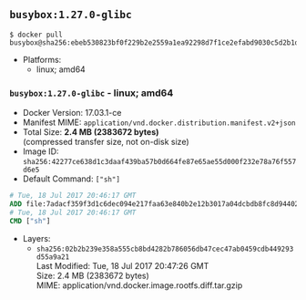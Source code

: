 ## `busybox:1.27.0-glibc`

```console
$ docker pull busybox@sha256:ebeb530823bf0f229b2e2559a1ea92298d7f1ce2efabd9030c5d2b1deac83af6
```

-	Platforms:
	-	linux; amd64

### `busybox:1.27.0-glibc` - linux; amd64

-	Docker Version: 17.03.1-ce
-	Manifest MIME: `application/vnd.docker.distribution.manifest.v2+json`
-	Total Size: **2.4 MB (2383672 bytes)**  
	(compressed transfer size, not on-disk size)
-	Image ID: `sha256:42277ce638d1c3daaf439ba57b0d664fe87e65ae55d000f232e78a76f557d6e5`
-	Default Command: `["sh"]`

```dockerfile
# Tue, 18 Jul 2017 20:46:17 GMT
ADD file:7adacf359f3d1c6dec094e217faa63e840b2e12b3017a04dcbdb8fc8d94402a1 in / 
# Tue, 18 Jul 2017 20:46:17 GMT
CMD ["sh"]
```

-	Layers:
	-	`sha256:02b2b239e358a555cb8bd4282b786056db47cec47ab0459cdb449293d55a9a21`  
		Last Modified: Tue, 18 Jul 2017 20:47:26 GMT  
		Size: 2.4 MB (2383672 bytes)  
		MIME: application/vnd.docker.image.rootfs.diff.tar.gzip

